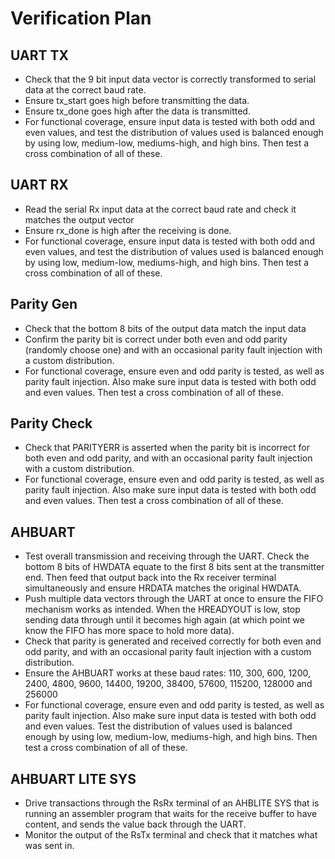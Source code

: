 # Verification Plan

## UART TX
- Check that the 9 bit input data vector is correctly transformed to serial data at the correct baud rate.
- Ensure tx_start goes high before transmitting the data.
- Ensure tx_done goes high after the data is transmitted.
- For functional coverage, ensure input data is tested with both odd and even values, and test the distribution of values used is balanced enough by using low, medium-low, mediums-high, and high bins. Then test a cross combination of all of these.

## UART RX
- Read the serial Rx input data at the correct baud rate and check it matches the output vector
- Ensure rx_done is high after the receiving is done.
- For functional coverage, ensure input data is tested with both odd and even values, and test the distribution of values used is balanced enough by using low, medium-low, mediums-high, and high bins. Then test a cross combination of all of these.

## Parity Gen
- Check that the bottom 8 bits of the output data match the input data
- Confirm the parity bit is correct under both even and odd parity (randomly choose one) and with an occasional parity fault injection with a custom distribution.
- For functional coverage, ensure even and odd parity is tested, as well as parity fault injection. Also make sure input data is tested with both odd and even values. Then test a cross combination of all of these.


## Parity Check
- Check that PARITYERR is asserted when the parity bit is incorrect for both even and odd parity, and with an occasional parity fault injection with a custom distribution.
- For functional coverage, ensure even and odd parity is tested, as well as parity fault injection. Also make sure input data is tested with both odd and even values. Then test a cross combination of all of these.



## AHBUART
- Test overall transmission and receiving through the UART. Check the bottom 8 bits of HWDATA equate to the first 8 bits sent at the transmitter end. Then feed that output back into the Rx receiver terminal simultaneously and ensure HRDATA matches the original HWDATA.
- Push multiple data vectors through the UART at once to ensure the FIFO mechanism works as intended. When the HREADYOUT is low, stop sending data through until it becomes high again (at which point we know the FIFO has more space to hold more data).
- Check that parity is generated and received correctly for both even and odd parity, and with an occasional parity fault injection with a custom distribution.
- Ensure the AHBUART works at these baud rates: 110, 300, 600, 1200, 2400, 4800, 9600, 14400, 19200, 38400, 57600, 115200, 128000 and 256000
- For functional coverage, ensure even and odd parity is tested, as well as parity fault injection. Also make sure input data is tested with both odd and even values. Test the distribution of values used is balanced enough by using low, medium-low, mediums-high, and high bins. Then test a cross combination of all of these.


## AHBUART LITE SYS

- Drive transactions through the RsRx terminal of an AHBLITE SYS that is running an assembler program that waits for the receive buffer to have content, and sends the value back through the UART.
- Monitor the output of the RsTx terminal and check that it matches what was sent in.
